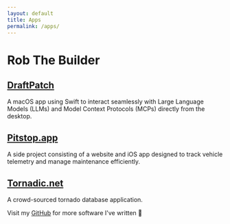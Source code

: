 ```yaml
---
layout: default
title: Apps
permalink: /apps/
---
```


<h1>Rob The Builder</h1>

<div class="apps-list">
  <div class="app-card">
    <h2>
      <a href="https://github.com/Robdel12/DraftPatch" target="_blank" rel="noopener">DraftPatch</a>
    </h2>
    <p>
      A macOS app using Swift to interact seamlessly with Large Language Models (LLMs) and Model Context Protocols (MCPs) directly from the desktop.
    </p>
  </div>
  <div class="app-card">
    <h2>
      <a href="https://pitstop.app" target="_blank" rel="noopener">Pitstop.app</a>
    </h2>
    <p>
      A side project consisting of a website and iOS app designed to track vehicle telemetry and manage maintenance efficiently.
    </p>
  </div>
  <div class="app-card">
    <h2>
      <a href="https://tornadic.net" target="_blank" rel="noopener">Tornadic.net</a>
    </h2>
    <p>
      A crowd-sourced tornado database application.
    </p>
  </div>
</div>

<p class="more-software-note">
  Visit my
  <a href="https://github.com/Robdel12" target="_blank" rel="noopener">GitHub</a>
  for more software I've written 👀
</p>
